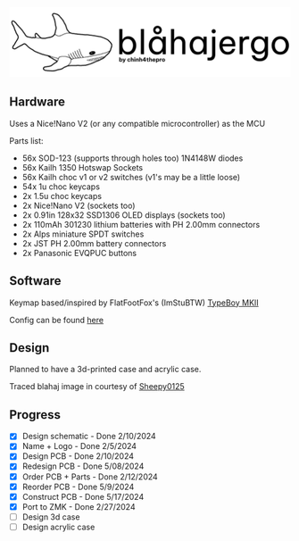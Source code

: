 ![blahajergo vertical](https://github.com/chinh4thepro/blahajergo/blob/main/images/Vertical.png)

## Hardware
Uses a Nice!Nano V2 (or any compatible microcontroller) as the MCU

Parts list:
- 56x SOD-123 (supports through holes too) 1N4148W diodes
- 56x Kailh 1350 Hotswap Sockets
- 56x Kailh choc v1 or v2 switches (v1's may be a little loose)
- 54x 1u choc keycaps
- 2x 1.5u choc keycaps
- 2x Nice!Nano V2 (sockets too)
- 2x 0.91in 128x32 SSD1306 OLED displays (sockets too)
- 2x 110mAh 301230 lithium batteries with PH 2.00mm connectors
- 2x Alps miniature SPDT switches
- 2x JST PH 2.00mm battery connectors
- 2x Panasonic EVQPUC buttons

## Software
Keymap based/inspired by FlatFootFox's (ImStuBTW) [TypeBoy MKII](https://github.com/ImStuBTW/typeboy_mkii)

Config can be found [here](https://github.com/chinh4thepro/zmk-config-blahajergo/tree/master)

## Design
Planned to have a 3d-printed case and acrylic case.

Traced blahaj image in courtesy of [Sheepy0125](https://github.com/sheepy0125)

## Progress
- [x] Design schematic - Done 2/10/2024
- [x] Name + Logo - Done 2/5/2024
- [x] Design PCB - Done 2/10/2024
- [x] Redesign PCB - Done 5/08/2024
- [x] Order PCB + Parts - Done 2/12/2024
- [x] Reorder PCB - Done 5/9/2024
- [x] Construct PCB - Done 5/17/2024
- [x] Port to ZMK - Done 2/27/2024
- [ ] Design 3d case
- [ ] Design acrylic case
